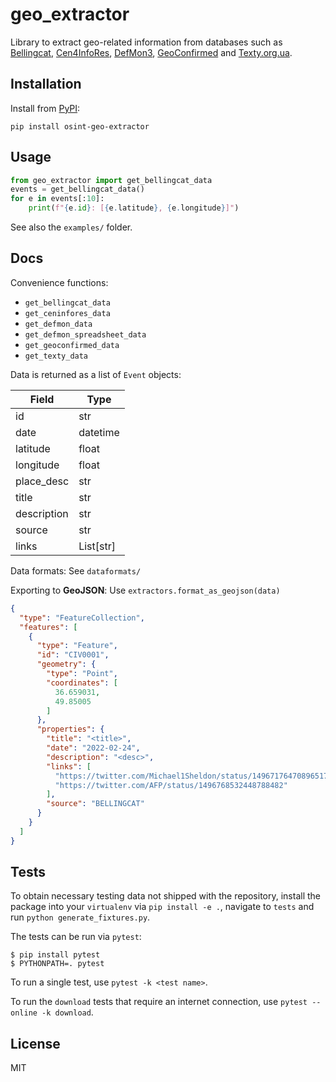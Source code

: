 # geo_extractor

Library to extract geo-related information from databases such as
[Bellingcat](https://ukraine.bellingcat.com/),
[Cen4InfoRes](https://eyesonrussia.org/),
[DefMon3](https://www.scribblemaps.com/maps/view/2022051301800/nBT8ffpeGH),
[GeoConfirmed](https://geoconfirmed.azurewebsites.net/)
and
[Texty.org.ua](https://texty.org.ua/projects/107577/under-attack-what-and-when-russia-shelled-ukraine/).

## Installation
Install from [PyPI](https://pypi.org/project/osint-geo-extractor/):
```
pip install osint-geo-extractor
```

## Usage

```python
from geo_extractor import get_bellingcat_data
events = get_bellingcat_data()
for e in events[:10]:
    print(f"{e.id}: [{e.latitude}, {e.longitude}]")
```

See also the `examples/` folder.

## Docs

Convenience functions:

- `get_bellingcat_data`
- `get_ceninfores_data`
- `get_defmon_data`
- `get_defmon_spreadsheet_data`
- `get_geoconfirmed_data`
- `get_texty_data`

Data is returned as a list of `Event` objects:

Field            | Type
---------------- | ----
id               | str
date             | datetime
latitude         | float
longitude        | float
place_desc       | str
title            | str
description      | str
source           | str
links            | List[str]

Data formats: See `dataformats/`

Exporting to **GeoJSON**: Use `extractors.format_as_geojson(data)`

```json
{
  "type": "FeatureCollection",
  "features": [
    {
      "type": "Feature",
      "id": "CIV0001",
      "geometry": {
        "type": "Point",
        "coordinates": [
          36.659031,
          49.85005
        ]
      },
      "properties": {
        "title": "<title>",
        "date": "2022-02-24",
        "description": "<desc>",
        "links": [
          "https://twitter.com/Michael1Sheldon/status/1496717647089651716",
          "https://twitter.com/AFP/status/1496768532448788482"
        ],
        "source": "BELLINGCAT"
      }
    }
  ]
}
```

## Tests

To obtain necessary testing data not shipped with the repository, install the
package into your `virtualenv` via `pip install -e .`, navigate to
`tests` and run `python generate_fixtures.py`.

The tests can be run via `pytest`:

```
$ pip install pytest
$ PYTHONPATH=. pytest
```

To run a single test, use `pytest -k <test name>`.

To run the `download` tests that require an internet connection,
use `pytest --online -k download`.

## License
MIT
